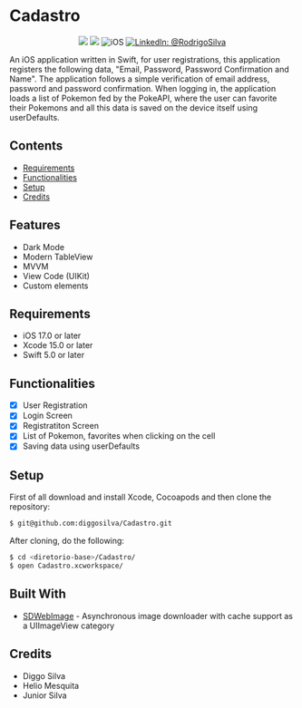 # Cadastro

<p align="center">
    <img src="https://img.shields.io/badge/Swift-5.9.1-orange.svg" />
    <img src="https://img.shields.io/badge/Xcode-15.2.X-orange.svg" />
    <img src="https://img.shields.io/badge/platforms-iOS-brightgreen.svg?style=flat" alt="iOS" />
    <a href="https://www.linkedin.com/in/rodrigo-silva-6a53ba300/" target="_blank">
        <img src="https://img.shields.io/badge/LinkedIn-@RodrigoSilva-blue.svg?style=flat" alt="LinkedIn: @RodrigoSilva" />
    </a>
</p>

An iOS application written in Swift, for user registrations, this application registers the following data, "Email, Password, Password Confirmation and Name". The application follows a simple verification of email address, password and password confirmation. When logging in, the application loads a list of Pokemon fed by the PokeAPI, where the user can favorite their Pokemons and all this data is saved on the device itself using userDefaults.

## Contents

- [Requirements](#requirements)
- [Functionalities](#functionalities)
- [Setup](#setup)
- [Credits](#credits)

## Features

- Dark Mode
- Modern TableView
- MVVM
- View Code (UIKit)
- Custom elements

## Requirements

- iOS 17.0 or later
- Xcode 15.0 or later
- Swift 5.0 or later

## Functionalities
- [x] User Registration
- [x] Login Screen
- [x] Registratiton Screen
- [x] List of Pokemon, favorites when clicking on the cell
- [x] Saving data using userDefaults

## Setup

First of all download and install Xcode, Cocoapods and then clone the repository:

```sh
$ git@github.com:diggosilva/Cadastro.git
```

After cloning, do the following:

```sh
$ cd <diretorio-base>/Cadastro/
$ open Cadastro.xcworkspace/
```

## Built With

* [SDWebImage](https://github.com/SDWebImage/SDWebImage) - Asynchronous image downloader with cache support as a UIImageView category

## Credits

- Diggo Silva
- Helio Mesquita
- Junior Silva
